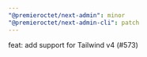 ```yaml
---
"@premieroctet/next-admin": minor
"@premieroctet/next-admin-cli": patch
---
```


feat: add support for Tailwind v4 (#573)
